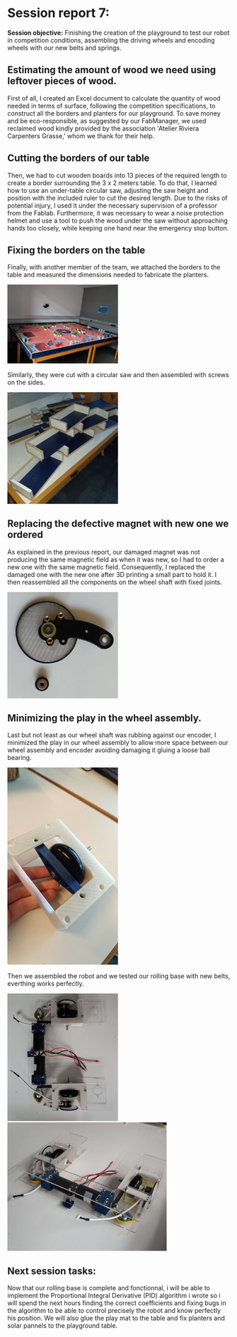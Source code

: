 # Session report 7:

**Session objective:** Finishing the creation of the playground to test our robot in competition conditions, assembling the driving wheels and encoding wheels with our new belts and springs.

## Estimating the amount of wood we need using leftover pieces of wood.
First of all, I created an Excel document to calculate the quantity of wood needed in terms of surface, following the competition specifications, to construct all the borders and planters for our playground. To save money and be eco-responsible, as suggested by our FabManager, we used reclaimed wood kindly provided by the association 'Atelier Riviera Carpenters Grasse,' whom we thank for their help.

## Cutting the borders of our table
Then, we had to cut wooden boards into 13 pieces of the required length to create a border surrounding the 3 x 2 meters table. To do that, I learned how to use an under-table circular saw, adjusting the saw height and position with the included ruler to cut the desired length. Due to the risks of potential injury, I used it under the necessary supervision of a professor from the Fablab. Furthermore, it was necessary to wear a noise protection helmet and use a tool to push the wood under the saw without approaching hands too closely, while keeping one hand near the emergency stop button.

## Fixing the borders on the table
Finally, with another member of the team, we attached the borders to the table and measured the dimensions needed to fabricate the planters. 

<img src="Report's images\Session07\table_with_borders_assembled.jpg" width="250">

Similarly, they were cut with a circular saw and then assembled with screws on the sides.

<img src="Report's images\Session07\planters_assembled.jpg" width="250">



## Replacing the defective magnet with new one we ordered
As explained in the previous report, our damaged magnet was not producing the same magnetic field as when it was new, so I had to order a new one with the same magnetic field. Consequently, I replaced the damaged one with the new one after 3D printing a small part to hold it. I then reassembled all the components on the wheel shaft with fixed joints.

<img src="Report's images\Session07\Replacing_defective_magnet.jpg" width="250">


## Minimizing the play in the wheel assembly.
Last but not least as our wheel shaft was rubbing against our encoder, I minimized the play in our wheel assembly to allow more space between our wheel assembly and encoder avoiding damaging it gluing a loose ball bearing. 

<img src="Report's images\Session07\Replacing_wheel_support.jpg" width="250">

Then we assembled the robot and we tested our rolling base with new belts, everthing works perfectly.



<img src="Report's images\Session07\robot_assembled_1.jpg" width="250">
<img src="Report's images\Session07\robot_assembled_2.jpg" width="360">


## **Next session tasks:**
Now that our rolling base is complete and fonctionnal, i will be able to implement the Proportional Integral Derivative (PID) algorithm i wrote so i will spend the next hours finding the correct coefficients and fixing bugs in the algorithm to be able to control precisely the robot and know perfectly his position. We will also glue the play mat to the table and fix planters and solar pannels to the playground table.